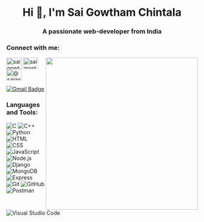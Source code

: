 <h1 align="center">Hi 👋, I'm Sai Gowtham Chintala</h1>
<h3 align="center">A passionate web-developer from India</h3>

<h3 align="left">Connect with me:</h3>

<img align="right" src="https://github.com/saigowthamchintala/saigowthamchintala/blob/main/images/web-developer.jpg" width="400px" style="max-width:150%;">

<p align="left">
<a href="https://linkedin.com/in/saigowthamchintala" target="blank"><img align="center" src="https://raw.githubusercontent.com/rahuldkjain/github-profile-readme-generator/master/src/images/icons/Social/linked-in-alt.svg" alt="saigowthamchintala" height="30" width="40" /></a>
<a href="https://www.hackerrank.com/saigowtham30601" target="blank"><img align="center" src="https://raw.githubusercontent.com/rahuldkjain/github-profile-readme-generator/master/src/images/icons/Social/hackerrank.svg" alt="saigowtham30601" height="30" width="40" /></a>
<a href="https://www.hackerearth.com/@saigowtham30601" target="blank"><img align="center" src="https://raw.githubusercontent.com/rahuldkjain/github-profile-readme-generator/master/src/images/icons/Social/hackerearth.svg" alt="@saigowtham30601" height="30" width="40" /></a>
</p>

[![Gmail Badge](https://img.shields.io/badge/-saigowtham30601@gmail.com-c14438?style=flat-square&logo=Gmail&logoColor=white&link=mailto:saigowtham30601@gmail.com)](mailto:saigowtham30601@gmail.com)

<p align="left">
  <h3 align="left">Languages and Tools:</h3>

  ![C](https://img.shields.io/badge/-C-141321?style=plastic&logo=C)
  ![C++](https://img.shields.io/badge/C++-141321?style=plastic&logo=c%2B%2B&logoColor=00599C)
  ![Python](https://img.shields.io/badge/python-3670A0?style=plastic&logo=python&logoColor=ffdd54)
  <br>
  ![HTML](https://img.shields.io/badge/-HTML-141321?style=plastic&logo=HTML5)
  ![CSS](https://img.shields.io/badge/-CSS-141321?style=plastic&logo=CSS3&logoColor=1572B6)
  ![JavaScript](https://img.shields.io/badge/-JavaScript-141321?style=plastic&logo=javascript)
  <br>
  ![Node.js](https://img.shields.io/badge/-Node.js-141321?style=plastic&logo=node.js)
  ![Django](https://img.shields.io/badge/django-%23092E20.svg?style=plastic&logo=django&logoColor=white)
  ![MongoDB](https://img.shields.io/badge/-MongoDB-141321?style=plastic&logo=mongodb)
  ![Express](https://img.shields.io/badge/-ExpressJS-141321?style=plastic&logo=express)
  <br>
  ![Git](https://img.shields.io/badge/-Git-141321?style=plastic&logo=git)
  ![GitHub](https://img.shields.io/badge/-GitHub-141321?style=plastic&logo=github)
  ![Postman](https://img.shields.io/badge/Postman-FF6C37?style=plastic&logo=postman&logoColor=white)
  ![Visual Studio Code](https://img.shields.io/badge/-Visual%20Studio%20Code-141321?style=plastic&logo=visual-studio-code&logoColor=007ACC)

</p>
